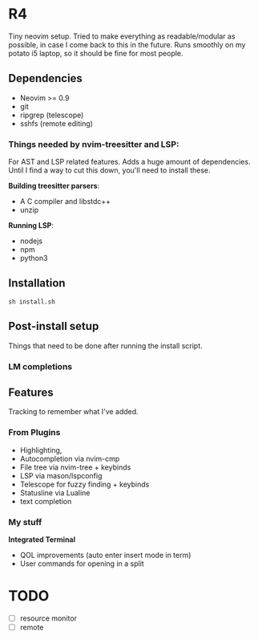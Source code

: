 # R4
Tiny neovim setup. Tried to make everything as readable/modular as possible, in case I come back to this in the future. Runs smoothly on my potato i5 laptop, so it should be fine for most people.

## Dependencies
- Neovim >= 0.9
- git
- ripgrep (telescope)
- sshfs (remote editing)

### Things needed by nvim-treesitter and LSP:
For AST and LSP related features. Adds a huge amount of dependencies. Until I find a way to cut this down, you'll need to install these.

**Building treesitter parsers**:
- A C compiler and libstdc++
- unzip

**Running LSP**:
- nodejs
- npm
- python3

## Installation
```
sh install.sh
```

## Post-install setup
Things that need to be done after running the install script.

### LM completions



## Features
Tracking to remember what I've added.

### From Plugins
- Highlighting, 
- Autocompletion via nvim-cmp
- File tree via nvim-tree + keybinds
- LSP via mason/lspconfig
- Telescope for fuzzy finding + keybinds
- Statusline via Lualine
- text completion

### My stuff

**Integrated Terminal**
- QOL improvements (auto enter insert mode in term)
- User commands for opening in a split

# TODO
- [ ] resource monitor
- [ ] remote
